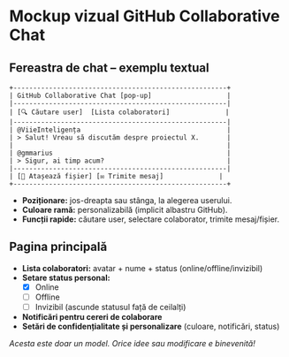 # Mockup vizual GitHub Collaborative Chat

## Fereastra de chat – exemplu textual

```
+------------------------------------------------------+
| GitHub Collaborative Chat [pop-up]                   |
|------------------------------------------------------|
| [🔍 Căutare user]  [Lista colaboratori]              |
|------------------------------------------------------|
| @ViieInteligența                                     |
| > Salut! Vreau să discutăm despre proiectul X.       |
|                                                      |
| @gmmarius                                            |
| > Sigur, ai timp acum?                               |
|------------------------------------------------------|
| [📎 Atașează fișier] [✉️ Trimite mesaj]              |
+------------------------------------------------------+
```

- **Poziționare:** jos-dreapta sau stânga, la alegerea userului.
- **Culoare ramă:** personalizabilă (implicit albastru GitHub).
- **Funcții rapide:** căutare user, selectare colaborator, trimite mesaj/fișier.

## Pagina principală

- **Lista colaboratori:** avatar + nume + status (online/offline/invizibil)
- **Setare status personal:**  
    - [x] Online  
    - [ ] Offline  
    - [ ] Invizibil (ascunde statusul față de ceilalți)
- **Notificări pentru cereri de colaborare**
- **Setări de confidențialitate și personalizare** (culoare, notificări, status)

*Acesta este doar un model. Orice idee sau modificare e binevenită!*
